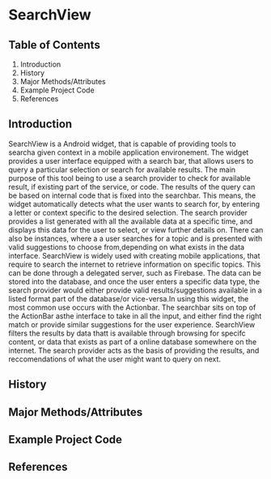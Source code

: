 # SearchView

## Table of Contents

1. Introduction
2. History
3. Major Methods/Attributes
4. Example Project Code
5. References

## Introduction 

SearchView is a Android widget, that is capable of providing tools to searcha given context in a mobile application environement. The widget provides a user interface equipped with a search bar, that allows users to query a particular selection or search for available results. The main purpose of this tool being to use a search provider to check for available result, if existing part of the service, or code. The results of the query can be based on internal code that is fixed into the searchbar. This means, the widget automatically detects what the user wants to search for, by entering a letter or context specific to the desired selection. The search provider provides a list generated with all the available data at a specific time, and displays this data for the user to select, or view further details  on. There can also be instances, where a a user searches for a topic and is presented with valid suggestions to choose from,depending on what exists in the data interface.  SearchView is widely used with creating mobile applications, that require to search the internet to retrieve information on specific topics. This can be done through a delegated server, such as Firebase. The data can be stored into the database, and once the user enters a specific data type, the search provider would either provide valid results/suggestions available in a listed format part of the database/or vice-versa.In using this widget, the most common use occurs with the Actionbar. The searchbar sits on top of the ActionBar asthe interface to take in all the input, and either find the right match or provide similar suggestions for the user experience. SearchView filters the results by data thatt is available through browsing for specifc content, or data that exists as part of a online database somewhere on the internet. The search provider acts as the basis of providing the results, and reccomendations of what the user might want to query on next.

## History

## Major Methods/Attributes

## Example Project Code

## References

